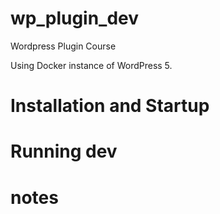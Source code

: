 # wp_plugin_dev

Wordpress Plugin Course


Using Docker instance of WordPress 5.


# Installation and Startup


# Running dev


# notes

